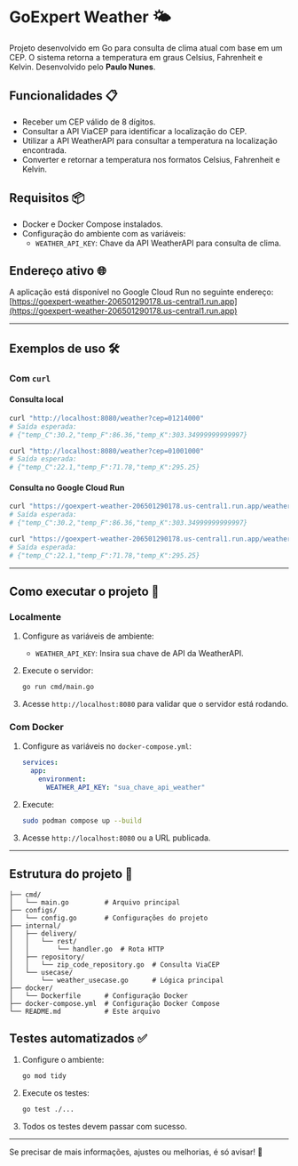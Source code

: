 
# GoExpert Weather 🌤️

Projeto desenvolvido em Go para consulta de clima atual com base em um CEP. O sistema retorna a temperatura em graus Celsius, Fahrenheit e Kelvin. Desenvolvido pelo **Paulo Nunes**.

## Funcionalidades 📋

- Receber um CEP válido de 8 dígitos.
- Consultar a API ViaCEP para identificar a localização do CEP.
- Utilizar a API WeatherAPI para consultar a temperatura na localização encontrada.
- Converter e retornar a temperatura nos formatos Celsius, Fahrenheit e Kelvin.

## Requisitos 📦

- Docker e Docker Compose instalados.
- Configuração do ambiente com as variáveis:
  - `WEATHER_API_KEY`: Chave da API WeatherAPI para consulta de clima.

## Endereço ativo 🌐

A aplicação está disponível no Google Cloud Run no seguinte endereço:  
[https://goexpert-weather-206501290178.us-central1.run.app](https://goexpert-weather-206501290178.us-central1.run.app)

---

## Exemplos de uso 🛠️

### Com `curl`

#### Consulta local

```bash
curl "http://localhost:8080/weather?cep=01214000"
# Saída esperada:
# {"temp_C":30.2,"temp_F":86.36,"temp_K":303.34999999999997}

curl "http://localhost:8080/weather?cep=01001000"
# Saída esperada:
# {"temp_C":22.1,"temp_F":71.78,"temp_K":295.25}
```

#### Consulta no Google Cloud Run

```bash
curl "https://goexpert-weather-206501290178.us-central1.run.app/weather?cep=01214000"
# Saída esperada:
# {"temp_C":30.2,"temp_F":86.36,"temp_K":303.34999999999997}

curl "https://goexpert-weather-206501290178.us-central1.run.app/weather?cep=01001000"
# Saída esperada:
# {"temp_C":22.1,"temp_F":71.78,"temp_K":295.25}
```

---

## Como executar o projeto 🚀

### Localmente

1. Configure as variáveis de ambiente:
   - `WEATHER_API_KEY`: Insira sua chave de API da WeatherAPI.

2. Execute o servidor:
   ```bash
   go run cmd/main.go
   ```

3. Acesse `http://localhost:8080` para validar que o servidor está rodando.

### Com Docker

1. Configure as variáveis no `docker-compose.yml`:
   ```yaml
   services:
     app:
       environment:
         WEATHER_API_KEY: "sua_chave_api_weather"
   ```

2. Execute:
   ```bash
   sudo podman compose up --build
   ```

3. Acesse `http://localhost:8080` ou a URL publicada.

---

## Estrutura do projeto 📂

```
├── cmd/
│   └── main.go         # Arquivo principal
├── configs/
│   └── config.go       # Configurações do projeto
├── internal/
│   ├── delivery/
│   │   └── rest/
│   │       └── handler.go  # Rota HTTP
│   ├── repository/
│   │   └── zip_code_repository.go  # Consulta ViaCEP
│   └── usecase/
│       └── weather_usecase.go      # Lógica principal
├── docker/
│   └── Dockerfile      # Configuração Docker
├── docker-compose.yml  # Configuração Docker Compose
└── README.md           # Este arquivo
```

## Testes automatizados ✅

1. Configure o ambiente:
   ```bash
   go mod tidy
   ```

2. Execute os testes:
   ```bash
   go test ./...
   ```

3. Todos os testes devem passar com sucesso.

---

Se precisar de mais informações, ajustes ou melhorias, é só avisar! 🎉